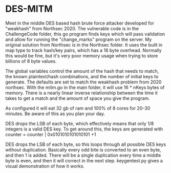 # DES-MITM

Meet in the middle DES based hash brute force attacker developed for "weakhash" from Northsec 2020. The vulnerable code is in the ChallengeCode folder, this go program finds keys which will pass validation and allow for running the "change_marks" program on the server. My original solution from Northsec is in the Northsec folder. It uses the built in map type to track hash/key pairs, which has a 16 byte overhead. Normally this would be fine, but it's very poor memory usage when trying to store billions of 8 byte values.  

The global variables control the amount of the hash that needs to match, the known plaintext/hash combinations, and the number of initial keys to generate. The defaults are set to match the weakhash problem from 2020 northsec. With the mitm.go in the main folder, it will use 16 * nKeys bytes of memory. There is a nearly linear inverse relationship between the time it takes to get a match and the amount of space you give the program.  


As configured it will eat 32 gb of ram and 100% of 8 cores for 20-30 minutes. Be aware of this as you plan your day.  

DES drops the LSB of each byte, which effectively means that only 1/8 integers is a valid DES key. To get around this, the keys are generated with 
counter = counter | 0x0101010101010101 +1  
  
DES drops the LSB of each byte, so this loops through all possible DES keys without duplication. Basically every odd bite is converted to an even byte, and then 1 is added. There will be a single duplication every time a middle byte is even, and then it will correct in the next step. keygentest.py gives a visual demonstration of how it works.


